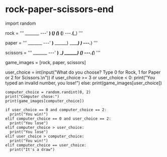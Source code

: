 # rock-paper-scissors-end
import random

rock = '''
    _______
---'   ____)
      (_____)
      (_____)
      (____)
---.__(___)
'''

paper = '''
    _______
---'   ____)____
          ______)
          _______)
         _______)
---.__________)
'''

scissors = '''
    _______
---'   ____)____
          ______)
       __________)
      (____)
---.__(___)
'''

game_images = [rock, paper, scissors]

user_choice = int(input("What do you choose? Type 0 for Rock, 1 for Paper or 2 for Scissors.\n"))
if user_choice >= 3 or user_choice < 0: 
  print("You typed an invalid number, you lose!") 
else:
    print(game_images[user_choice])

    computer_choice = random.randint(0, 2)
    print("Computer chose:")
    print(game_images[computer_choice])

    if user_choice == 0 and computer_choice == 2:
      print("You win!")
    elif computer_choice == 0 and user_choice == 2:
      print("You lose")
    elif computer_choice > user_choice:
      print("You lose")
    elif user_choice > computer_choice:
      print("You win!")
    elif computer_choice == user_choice:
      print("It's a draw")

